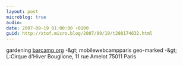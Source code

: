 ```yaml
---
layout: post
microblog: true
audio: 
date: 2007-09-19 01:00:00 +0100
guid: http://xtof.micro.blog/2007/09/19/t280174632.html
---
```

gardening [barcamp.org](http://barcamp.org/) -&amp;gt; mobilewebcampparis geo-marked -&amp;gt; L:Cirque d'Hiver Bouglione, 11 rue Amelot 75011 Paris
